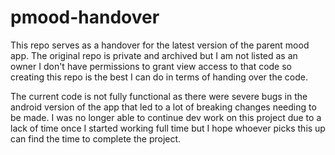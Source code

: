 # pmood-handover
This repo serves as a handover for the latest version of the parent mood app. The original repo is private and archived but I am not listed as an owner I don't have permissions to grant view access to that code so creating this repo is the best I can do in terms of handing over the code.

The current code is not fully functional as there were severe bugs in the android version of the app that led to a lot of breaking changes needing to be made. I was no longer able to continue dev work on this project due to a lack of time once I started working full time but I hope whoever picks this up can find the time to complete the project.
